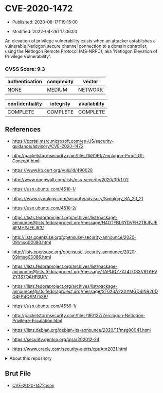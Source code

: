 # CVE-2020-1472

- Published: 2020-08-17T19:15:00

- Modified: 2022-04-26T17:06:00

An elevation of privilege vulnerability exists when an attacker establishes a vulnerable Netlogon secure channel connection to a domain controller, using the Netlogon Remote Protocol (MS-NRPC), aka 'Netlogon Elevation of Privilege Vulnerability'.

### CVSS Score: **9.3**

| authentication | complexity | vector |
| --- | --- | --- |
| NONE | MEDIUM | NETWORK |

| confidentiality | integrity | availability |
| --- | --- | --- |
| COMPLETE | COMPLETE | COMPLETE |

## References

* https://portal.msrc.microsoft.com/en-US/security-guidance/advisory/CVE-2020-1472

* http://packetstormsecurity.com/files/159190/Zerologon-Proof-Of-Concept.html

* https://www.kb.cert.org/vuls/id/490028

* http://www.openwall.com/lists/oss-security/2020/09/17/2

* https://usn.ubuntu.com/4510-1/

* https://www.synology.com/security/advisory/Synology_SA_20_21

* https://usn.ubuntu.com/4510-2/

* https://lists.fedoraproject.org/archives/list/package-announce@lists.fedoraproject.org/message/H4OTFBL6YDVFH2TBJFJIE4FMHPJEEJK3/

* http://lists.opensuse.org/opensuse-security-announce/2020-09/msg00080.html

* http://lists.opensuse.org/opensuse-security-announce/2020-09/msg00086.html

* https://lists.fedoraproject.org/archives/list/package-announce@lists.fedoraproject.org/message/TAPQQZZAT4TG3XVRTAFV2Y3S7OAHFBUP/

* https://lists.fedoraproject.org/archives/list/package-announce@lists.fedoraproject.org/message/ST6X3A2XXYMGD4INR26DQ4FP4QSM753B/

* https://usn.ubuntu.com/4559-1/

* http://packetstormsecurity.com/files/160127/Zerologon-Netlogon-Privilege-Escalation.html

* https://lists.debian.org/debian-lts-announce/2020/11/msg00041.html

* https://security.gentoo.org/glsa/202012-24

* https://www.oracle.com/security-alerts/cpuApr2021.html

<details>
<summary>About this repository</summary> 

  This repository is part of the project [Live Hack CVE](https://github.com/Live-Hack-CVE). Main website can be found [www.live-hack.org](https://www.live-hack.org) 
  
  Made by [Sn0wAlice](https://github.com/Sn0wAlice) for the people that care about security and need to have a feed of the latest CVEs. Hope you enjoy it, don't forget to star the repo and follow me on [Twitter](https://twitter.com/Sn0wAlice) and [Github](https://github.com/Sn0wAlice). And that is my [personnal website](https://www.alice-snow.me/)

  - [Home Page](https://github.com/Live-Hack-CVE)
  - [Framework](https://github.com/Live-Hack-CVE/cve-framework)
  - [CVE database](https://github.com/Live-Hack-CVE/full_database)
  - [Changelog](https://github.com/Live-Hack-CVE/Changelog)
</details>

## Brut File

* [CVE-2020-1472.json](https://raw.githubusercontent.com/Live-Hack-CVE/full_database/main/cves/2020/CVE-2020-1472.json)

